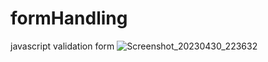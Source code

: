 # formHandling
javascript validation form
![Screenshot_20230430_223632](https://user-images.githubusercontent.com/124787647/235366881-7b7041ee-4a6e-4975-9ad1-f63b1efffa8b.png)
